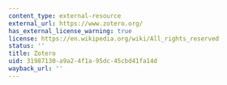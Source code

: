 ```yaml
---
content_type: external-resource
external_url: https://www.zotero.org/
has_external_license_warning: true
license: https://en.wikipedia.org/wiki/All_rights_reserved
status: ''
title: Zotero
uid: 31987130-a9a2-4f1a-95dc-45cbd41fa14d
wayback_url: ''
---
```

